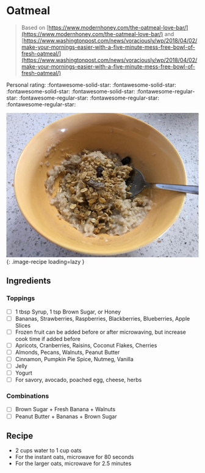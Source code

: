 <!-- Do not modify sections with "AUTO-*". They are updated by make.py -->

# Oatmeal

> Based on [https://www.modernhoney.com/the-oatmeal-love-bar/](https://www.modernhoney.com/the-oatmeal-love-bar/) and [https://www.washingtonpost.com/news/voraciously/wp/2018/04/02/make-your-mornings-easier-with-a-five-minute-mess-free-bowl-of-fresh-oatmeal/](https://www.washingtonpost.com/news/voraciously/wp/2018/04/02/make-your-mornings-easier-with-a-five-minute-mess-free-bowl-of-fresh-oatmeal/)

<!-- rating=1; (User can specify rating on scale of 1-5) -->
<!-- AUTO-UserRating -->
Personal rating: :fontawesome-solid-star: :fontawesome-solid-star: :fontawesome-solid-star: :fontawesome-solid-star: :fontawesome-regular-star: :fontawesome-regular-star: :fontawesome-regular-star: :fontawesome-regular-star:
<!-- /AUTO-UserRating -->

<!-- name_image=oatmeal.jpeg; (User can specify image name) -->
<!-- AUTO-Image -->
![oatmeal.jpeg](./oatmeal.jpeg){: .image-recipe loading=lazy }
<!-- /AUTO-Image -->

## Ingredients

### Toppings

* [ ] 1 tbsp Syrup, 1 tsp Brown Sugar, or Honey
* [ ] Bananas, Strawberries, Raspberries, Blackberries, Blueberries, Apple Slices
* [ ] Frozen fruit can be added before or after microwaving, but increase cook time if added before
* [ ] Apricots, Cranberries, Raisins, Coconut Flakes, Cherries
* [ ] Almonds, Pecans, Walnuts, Peanut Butter
* [ ] Cinnamon, Pumpkin Pie Spice, Nutmeg, Vanilla
* [ ] Jelly
* [ ] Yogurt
* [ ] For savory, avocado, poached egg, cheese, herbs

### Combinations

* [ ] Brown Sugar + Fresh Banana + Walnuts
* [ ] Peanut Butter + Bananas + Brown Sugar

## Recipe

* 2 cups water to 1 cup oats
* For the instant oats, microwave for 80 seconds
* For the larger oats, microwave for 2.5 minutes
